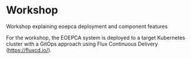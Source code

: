 # Workshop

Workshop explaining eoepca deployment and component features

For the workshop, the EOEPCA system is deployed to a target Kubernetes cluster with a GitOps approach using Flux Continuous Delivery (https://fluxcd.io/).